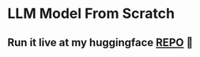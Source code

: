 # LLM Model From Scratch

Run it live at my huggingface [REPO](https://huggingface.co/spaces/Ashish-R/LLMFromScratch) 💖
---
